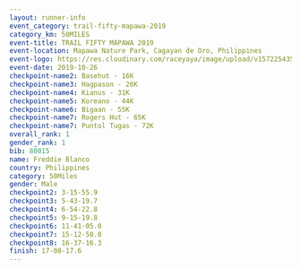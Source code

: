 ```yaml
---
layout: runner-info 
event_category: trail-fifty-mapawa-2019 
category_km: 50MILES 
event-title: TRAIL FIFTY MAPAWA 2019 
event-location: Mapawa Nature Park, Cagayan de Oro, Philippines 
event-logo: https://res.cloudinary.com/raceyaya/image/upload/v1572254355/logo/trail-fifty-mapawa_fizjmb.jpg 
event-date: 2019-10-26 
checkpoint-name2: Basehut - 16K 
checkpoint-name3: Hagpason - 26K 
checkpoint-name4: Kianus - 31K 
checkpoint-name5: Koreano - 44K 
checkpoint-name6: Bigaan - 55K 
checkpoint-name7: Rogers Hut - 65K 
checkpoint-name7: Puntol Tugas - 72K 
overall_rank: 1
gender_rank: 1
bib: 80015
name: Freddie Blanco
country: Philippines
category: 50Miles
gender: Male
checkpoint2: 3-15-55.9
checkpoint3: 5-43-19.7
checkpoint4: 6-54-22.8
checkpoint5: 9-15-19.8
checkpoint6: 11-41-05.0
checkpoint7: 15-12-50.0
checkpoint8: 16-37-16.3
finish: 17-08-17.6
---
```


